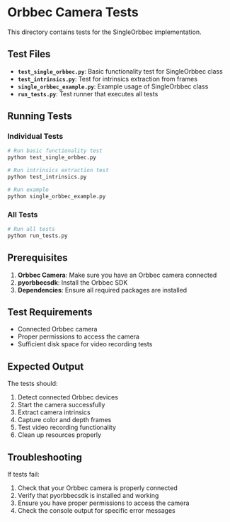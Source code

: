 # Orbbec Camera Tests

This directory contains tests for the SingleOrbbec implementation.

## Test Files

- **`test_single_orbbec.py`**: Basic functionality test for SingleOrbbec class
- **`test_intrinsics.py`**: Test for intrinsics extraction from frames
- **`single_orbbec_example.py`**: Example usage of SingleOrbbec class
- **`run_tests.py`**: Test runner that executes all tests

## Running Tests

### Individual Tests

```bash
# Run basic functionality test
python test_single_orbbec.py

# Run intrinsics extraction test
python test_intrinsics.py

# Run example
python single_orbbec_example.py
```

### All Tests

```bash
# Run all tests
python run_tests.py
```

## Prerequisites

1. **Orbbec Camera**: Make sure you have an Orbbec camera connected
2. **pyorbbecsdk**: Install the Orbbec SDK
3. **Dependencies**: Ensure all required packages are installed

## Test Requirements

- Connected Orbbec camera
- Proper permissions to access the camera
- Sufficient disk space for video recording tests

## Expected Output

The tests should:
1. Detect connected Orbbec devices
2. Start the camera successfully
3. Extract camera intrinsics
4. Capture color and depth frames
5. Test video recording functionality
6. Clean up resources properly

## Troubleshooting

If tests fail:
1. Check that your Orbbec camera is properly connected
2. Verify that pyorbbecsdk is installed and working
3. Ensure you have proper permissions to access the camera
4. Check the console output for specific error messages 
